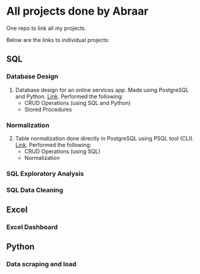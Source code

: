 # All projects done by Abraar
One repo to link all my projects.

Below are the links to individual projects:

## SQL

### Database Design
1. Database design for an online services app. Made using PostgreSQL and Python. [Link](https://github.com/SkywalkerZ/homeService). Performed the following:
   - CRUD Operations (using SQL and Python)
   - Stored Procedures

### Normalization
2. Table normalization done directly in PostgreSQL using PSQL tool (CLI). [Link](https://github.com/SkywalkerZ/heritage_site_normalization). Performed the following:
   - CRUD Operations (using SQL)
   - Normalization

### SQL Exploratory Analysis


### SQL Data Cleaning


## Excel

### Excel Dashboard


## Python

### Data scraping and load
